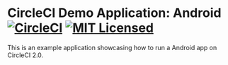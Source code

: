 # CircleCI Demo Application: Android [![CircleCI](https://circleci.com/gh/circleci/cci-demo-android.svg?style=shield)](https://circleci.com/gh/circleci/cci-demo-android) [![MIT Licensed](https://img.shields.io/badge/license-MIT-blue.svg)](https://raw.githubusercontent.com/circleci/cci-demo-android/master/LICENSE)

This is an example application showcasing how to run a Android app on CircleCI 2.0.
